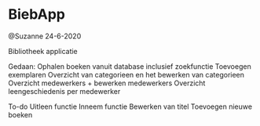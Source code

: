 # BiebApp

@Suzanne
24-6-2020

Bibliotheek applicatie

Gedaan:
Ophalen boeken vanuit database inclusief zoekfunctie
Toevoegen exemplaren
Overzicht van categorieen en het bewerken van categorieen
Overzicht medewerkers + bewerken medewerkers
Overzicht leengeschiedenis per medewerker

To-do
Uitleen functie
Inneem functie
Bewerken van titel
Toevoegen nieuwe boeken
